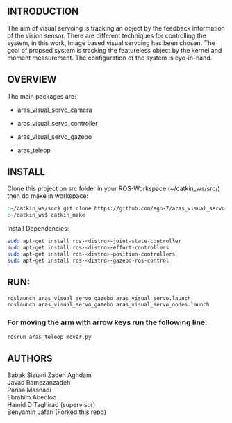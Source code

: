 INTRODUCTION
---------------

The aim of visual servoing is tracking an object by the feedback information of the vision sensor. There are different techniques for controlling the system, in this work, Image based visual servoing has been chosen. 
The goal of propsed system is tracking the featureless object by the kernel and moment measurement.
The configuration of the system is eye-in-hand. 


OVERVIEW
--------------

The main packages are:

 - aras_visual_servo_camera

 - aras_visual_servo_controller

 - aras_visual_servo_gazebo

 - aras_teleop


INSTALL
---------------

Clone this project on src folder in your ROS-Workspace (~/catkin_ws/src/) then do make in workspace:
```bash
:~/catkin_ws/src$ git clone https://github.com/agn-7/aras_visual_servo.git
:~/catkin_ws$ catkin_make
```

Install Dependencies:
```bash
sudo apt-get install ros-<distro>-joint-state-controller
sudo apt-get install ros-<distro>-effort-controllers
sudo apt-get install ros-<distro>-position-controllers
sudo apt-get install ros-<distro>-gazebo-ros-control
```

RUN:
---------------

```bash
roslaunch aras_visual_servo_gazebo aras_visual_servo.launch
roslaunch aras_visual_servo_gazebo aras_visual_servo_nodes.launch
```
### For moving the arm with arrow keys run the following line:

```bash
rosrun aras_teleop mover.py
```

AUTHORS
---------------

Babak Sistani Zadeh Aghdam <br>
Javad Ramezanzadeh <br>
Parisa Masnadi <br>
Ebrahim Abedloo <br>
Hamid D Taghirad (supervisor) <br>
Benyamin Jafari (Forked this repo) <br>



